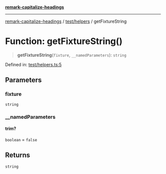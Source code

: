 [**remark-capitalize-headings**](../../../README.md)

***

[remark-capitalize-headings](../../../README.md) / [test/helpers](../README.md) / getFixtureString

# Function: getFixtureString()

> **getFixtureString**(`fixture`, `__namedParameters`): `string`

Defined in: [test/helpers.ts:5](https://github.com/Xunnamius/unified-utils/blob/056a725c67e971348acfb316322f43f6f47da278/packages/remark-capitalize-headings/test/helpers.ts#L5)

## Parameters

### fixture

`string`

### \_\_namedParameters

#### trim?

`boolean` = `false`

## Returns

`string`
